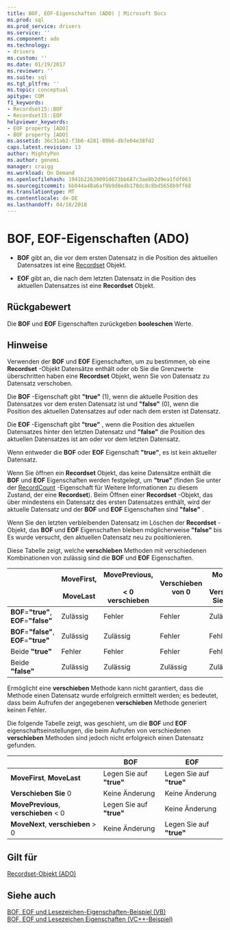 ```yaml
---
title: BOF, EOF-Eigenschaften (ADO) | Microsoft Docs
ms.prod: sql
ms.prod_service: drivers
ms.service: ''
ms.component: ado
ms.technology:
- drivers
ms.custom: ''
ms.date: 01/19/2017
ms.reviewer: ''
ms.suite: sql
ms.tgt_pltfrm: ''
ms.topic: conceptual
apitype: COM
f1_keywords:
- Recordset15::BOF
- Recordset15::EOF
helpviewer_keywords:
- EOF property [ADO]
- BOF property [ADO]
ms.assetid: 36c31ab2-f3b6-4281-89b6-db7e04e38fd2
caps.latest.revision: 13
author: MightyPen
ms.author: genemi
manager: craigg
ms.workload: On Demand
ms.openlocfilehash: 1941b22639091d673bb687c3ae8b2d9ea1fdf063
ms.sourcegitcommit: bb044a48a6af9b9d8edb178dc8c8bd5658b9ff68
ms.translationtype: MT
ms.contentlocale: de-DE
ms.lasthandoff: 04/18/2018
---
```

# <a name="bof-eof-properties-ado"></a>BOF, EOF-Eigenschaften (ADO)
-   **BOF** gibt an, die vor dem ersten Datensatz in die Position des aktuellen Datensatzes ist eine [Recordset](../../../ado/reference/ado-api/recordset-object-ado.md) Objekt.  
  
-   **EOF** gibt an, die nach dem letzten Datensatz in die Position des aktuellen Datensatzes ist eine **Recordset** Objekt.  
  
## <a name="return-value"></a>Rückgabewert  
 Die **BOF** und **EOF** Eigenschaften zurückgeben **booleschen** Werte.  
  
## <a name="remarks"></a>Hinweise  
 Verwenden der **BOF** und **EOF** Eigenschaften, um zu bestimmen, ob eine **Recordset** -Objekt Datensätze enthält oder ob Sie die Grenzwerte überschritten haben eine **Recordset**  Objekt, wenn Sie von Datensatz zu Datensatz verschoben.  
  
 Die **BOF** -Eigenschaft gibt **"true"** (1), wenn die aktuelle Position des Datensatzes vor dem ersten Datensatz ist und **"false"** (0), wenn die Position des aktuellen Datensatzes auf oder nach dem ersten ist Datensatz.  
  
 Die **EOF** -Eigenschaft gibt **"true"** , wenn die Position des aktuellen Datensatzes hinter den letzten Datensatz und **"false"** die Position des aktuellen Datensatzes ist am oder vor dem letzten Datensatz.  
  
 Wenn entweder die **BOF** oder **EOF** Eigenschaft **"true"**, es ist kein aktueller Datensatz.  
  
 Wenn Sie öffnen ein **Recordset** Objekt, das keine Datensätze enthält die **BOF** und **EOF** Eigenschaften werden festgelegt, um **"true"** (finden Sie unter der [ RecordCount](../../../ado/reference/ado-api/recordcount-property-ado.md) -Eigenschaft für Weitere Informationen zu diesem Zustand, der eine **Recordset**). Beim Öffnen einer **Recordset** -Objekt, das über mindestens ein Datensatz des ersten Datensatzes enthält, wird der aktuelle Datensatz und der **BOF** und **EOF** Eigenschaften sind **"false"** .  
  
 Wenn Sie den letzten verbleibenden Datensatz im Löschen der **Recordset** -Objekt, das **BOF** und **EOF** Eigenschaften bleiben möglicherweise **"false"** bis Es wurde versucht, den aktuellen Datensatz neu zu positionieren.  
  
 Diese Tabelle zeigt, welche **verschieben** Methoden mit verschiedenen Kombinationen von zulässig sind die **BOF** und **EOF** Eigenschaften.  
  
||MoveFirst,<br /><br /> MoveLast|MovePrevious,<br /><br /> < 0 verschieben|Verschieben von 0|MoveNext,<br /><br /> Verschieben Sie die > 0|  
|------|-----------------------------|---------------------------------|------------|-----------------------------|  
|**BOF**=**"true"**, **EOF**=**"false"**|Zulässig|Fehler|Fehler|Zulässig|  
|**BOF**=**"false"**, **EOF**=**"true"**|Zulässig|Zulässig|Fehler|Fehler|  
|Beide **"true"**|Fehler|Fehler|Fehler|Fehler|  
|Beide **"false"**|Zulässig|Zulässig|Zulässig|Zulässig|  
  
 Ermöglicht eine **verschieben** Methode kann nicht garantiert, dass die Methode einen Datensatz wurde erfolgreich ermittelt werden; es bedeutet, dass beim Aufrufen der angegebenen **verschieben** Methode generiert keinen Fehler.  
  
 Die folgende Tabelle zeigt, was geschieht, um die **BOF** und **EOF** eigenschaftseinstellungen, die beim Aufrufen von verschiedenen **verschieben** Methoden sind jedoch nicht erfolgreich einen Datensatz gefunden.  
  
||BOF|EOF|  
|------|---------|---------|  
|**MoveFirst**, **MoveLast**|Legen Sie auf **"true"**|Legen Sie auf **"true"**|  
|**Verschieben Sie** 0|Keine Änderung|Keine Änderung|  
|**MovePrevious**, **verschieben** < 0|Legen Sie auf **"true"**|Keine Änderung|  
|**MoveNext**, **verschieben** > 0|Keine Änderung|Legen Sie auf **"true"**|  
  
## <a name="applies-to"></a>Gilt für  
 [Recordset-Objekt (ADO)](../../../ado/reference/ado-api/recordset-object-ado.md)  
  
## <a name="see-also"></a>Siehe auch  
 [BOF, EOF und Lesezeichen-Eigenschaften-Beispiel (VB)](../../../ado/reference/ado-api/bof-eof-and-bookmark-properties-example-vb.md)   
 [BOF, EOF und Lesezeichen Eigenschaften (VC++-Beispiel)](../../../ado/reference/ado-api/bof-eof-and-bookmark-properties-example-vc.md)   
